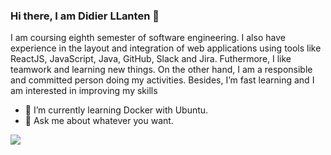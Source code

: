 ### Hi there, I am Didier LLanten 👋

I am coursing eighth semester of software engineering. I also have experience in the layout and integration of web applications using tools like ReactJS, JavaScript, Java, GitHub, Slack and Jira. Futhermore, I like teamwork
and learning new things. On the other hand, I am a responsible and committed
person doing my activities. Besides, I’m fast learning and I am interested in
improving my skills

- 🌱 I’m currently learning Docker with Ubuntu.
- 💬 Ask me about whatever you want.

<img src="{https://img.shields.io/badge/React-20232A?style=for-the-badge&logo=react&logoColor=61DAFB}" />






<!--
**DidierLLanten/DidierLLanten** is a ✨ _special_ ✨ repository because its `README.md` (this file) appears on your GitHub profile.

Here are some ideas to get you started:

- 🔭 I’m currently working on ...
- 🌱 I’m currently learning ...
- 👯 I’m looking to collaborate on ...
- 🤔 I’m looking for help with ...
- 💬 Ask me about ...
- 📫 How to reach me: ...
- 😄 Pronouns: ...
- ⚡ Fun fact: ...
-->
